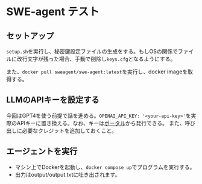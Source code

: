 # SWE-agent テスト

## セットアップ

`setup.sh`を実行し、秘密鍵設定ファイルの生成をする。もしOSの関係でファイルに改行文字が残った場合、手動で削除し`keys.cfg`となるようにする。

また、```docker pull sweagent/swe-agent:latest```を実行し、docker imageを取得する。

## LLMのAPIキーを設定する

今回はGPT4を使う前提で話を進める。```OPENAI_API_KEY: '<your-api-key>'```を実際のAPIキーに置き換える。なお、キーは[ポータル](https://platform.openai.com/api-keys)から発行できる。
また、呼び出しに必要なクレジットを追加しておくこと。

## エージェントを実行

- マシン上でDockerを起動し、```docker compose up```でプログラムを実行する。
- 出力はoutput/output.txtに吐き出されます。
